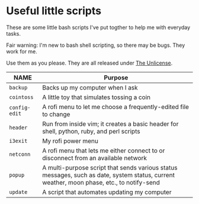# Useful little scripts

These are some little bash scripts I've put togther to help me with everyday tasks.

Fair warning: I'm new to bash shell scripting, so there may be bugs. They work for me.

Use them as you please. They are all released under [The Unlicense](https://unlicense.org/).

| NAME | Purpose |
| ---- | ---- |
| `backup` | Backs up my computer when I ask |
| `cointoss` | A little toy that simulates tossing a coin |
| `config-edit` | A rofi menu to let me choose a frequently-edited file to change |
| `header` | Run from inside vim; it creates a basic header for shell, python, ruby, and perl scripts |
| `i3exit` | My rofi power menu |
| `netconn` | A rofi menu that lets me either connect to or disconnect from an available network |
| `popup` | A multi-purpose script that sends various status messages, such as date, system status, current weather, moon phase, etc., to notify-send |
| `update `| A script that automates updating my computer |

